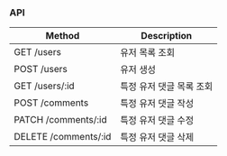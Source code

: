 ### API

| Method               | Description              |
| -------------------- | ------------------------ |
| GET /users           | 유저 목록 조회           |
| POST /users          | 유저 생성                |
| GET /users/:id       | 특정 유저 댓글 목록 조회 |
| POST /comments       | 특정 유저 댓글 작성      |
| PATCH /comments/:id  | 특정 유저 댓글 수정      |
| DELETE /comments/:id | 특정 유저 댓글 삭제      |
